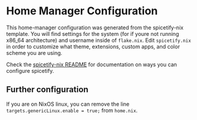 # Home Manager Configuration

This home-manager configuration was generated from the spicetify-nix template.
You will find settings for the system (for if youre not running x86_64
architecture) and username inside of `flake.nix`. Edit `spicetify.nix` in
order to customize what theme, extensions, custom apps, and color scheme you
are using.

Check the [spicetify-nix README](https://github.com/the-argus/spicetify-nix/blob/master/README.md)
for documentation on ways you can configure spicetify.

## Further configuration

If you are on NixOS linux, you can remove the line
``targets.genericLinux.enable = true;`` from ``home.nix``.
